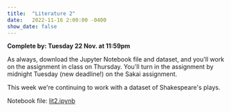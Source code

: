 ```yaml
---
title:  "Literature 2"
date:   2022-11-16 2:00:00 -0400
show_date: false
---
```

**Complete by: Tuesday 22 Nov. at 11:59pm**

As always, download the Jupyter Notebook file and dataset, and you'll work on the assignment in class on Thursday. You'll turn in the assignment by midnight Tuesday (new deadline!) on the Sakai assignment.

This week we're continuing to work with a dataset of Shakespeare's plays.

Notebook file: <a href="/CIS241/resources/lit2.ipynb" download>lit2.ipynb</a>
